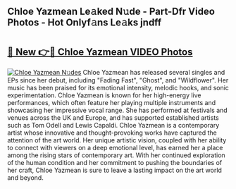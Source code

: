 ## Chloe Yazmean Le𝚊ked N𝚞de - Part-Dfr Video Photos - Hot Onlyf𝚊ns Le𝚊ks jndff

# <h2><a href="http://ab65874.deff.icu/?id=Chloe+Yazmean">🔗 New 👉🔴 Chloe Yazmean VIDEO Photos</a></h2>

[![Chloe Yazmean N𝚞des](https://i.imgur.com/rIISA9y.gif)](http://ab65874.deff.icu/?id=Chloe+Yazmean)
Chloe Yazmean has released several singles and EPs since her debut, including "Fading Fast", "Ghost", and "Wildflower". Her music has been praised for its emotional intensity, melodic hooks, and sonic experimentation. Chloe Yazmean is known for her high-energy live performances, which often feature her playing multiple instruments and showcasing her impressive vocal range. She has performed at festivals and venues across the UK and Europe, and has supported established artists such as Tom Odell and Lewis Capaldi. Chloe Yazmean is a contemporary artist whose innovative and thought-provoking works have captured the attention of the art world. Her unique artistic vision, coupled with her ability to connect with viewers on a deep emotional level, has earned her a place among the rising stars of contemporary art. With her continued exploration of the human condition and her commitment to pushing the boundaries of her craft, Chloe Yazmean is sure to leave a lasting impact on the art world and beyond.
